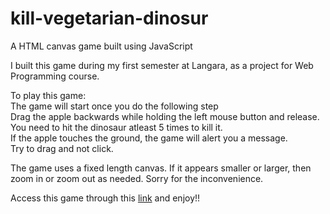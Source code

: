 # kill-vegetarian-dinosur
A HTML canvas game built using JavaScript

I built this game during my first semester at Langara, as a project for Web Programming course.

To play this game:<br/>
  The game will start once you do the following step<br/>
  Drag the apple backwards while holding the left mouse button and release.<br/>
  You need to hit the dinosaur atleast 5 times to kill it.<br/>
  If the apple touches the ground, the game will alert you a message.<br/>
  Try to drag and not click.<br/>
  
The game uses a fixed length canvas. If it appears smaller or larger, then zoom in or zoom out as needed. Sorry for the inconvenience.

Access this game through this <a href='http://mylinux.langara.bc.ca/~j22/webprogramming-project/' target="_blank">link</a> and enjoy!!
